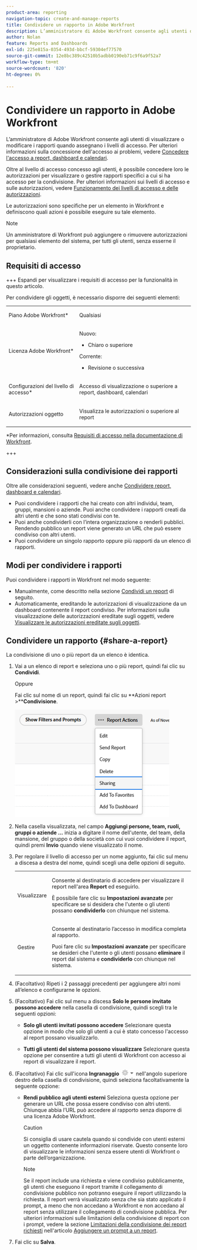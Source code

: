 ```yaml
---
product-area: reporting
navigation-topic: create-and-manage-reports
title: Condividere un rapporto in Adobe Workfront
description: L’amministratore di Adobe Workfront consente agli utenti di visualizzare o modificare i rapporti quando assegnano i livelli di accesso. Per ulteriori informazioni sulla concessione dell’accesso ai problemi, consulta Concedere l’accesso a rapporti, dashboard e calendari.
author: Nolan
feature: Reports and Dashboards
exl-id: 225e815a-0354-493d-bbcf-59304ef77570
source-git-commit: 12e8bc389c42510b5adbb0190eb71c9f6a9f52a7
workflow-type: tm+mt
source-wordcount: '820'
ht-degree: 0%

---
```


# Condividere un rapporto in Adobe Workfront

<!-- Audited: 11/2024 -->

L’amministratore di Adobe Workfront consente agli utenti di visualizzare o modificare i rapporti quando assegnano i livelli di accesso. Per ulteriori informazioni sulla concessione dell&#39;accesso ai problemi, vedere [Concedere l&#39;accesso a report, dashboard e calendari](../../../administration-and-setup/add-users/configure-and-grant-access/grant-access-reports-dashboards-calendars.md).

Oltre al livello di accesso concesso agli utenti, è possibile concedere loro le autorizzazioni per visualizzare o gestire rapporti specifici a cui si ha accesso per la condivisione. Per ulteriori informazioni sui livelli di accesso e sulle autorizzazioni, vedere [Funzionamento dei livelli di accesso e delle autorizzazioni](../../../administration-and-setup/add-users/access-levels-and-object-permissions/how-access-levels-permissions-work-together.md).

Le autorizzazioni sono specifiche per un elemento in Workfront e definiscono quali azioni è possibile eseguire su tale elemento.

>[!NOTE]
>
>Un amministratore di Workfront può aggiungere o rimuovere autorizzazioni per qualsiasi elemento del sistema, per tutti gli utenti, senza esserne il proprietario.

## Requisiti di accesso

+++ Espandi per visualizzare i requisiti di accesso per la funzionalità in questo articolo.

Per condividere gli oggetti, è necessario disporre dei seguenti elementi:

<table style="table-layout:auto"> 
 <col> 
 <col> 
 <tbody> 
  <tr> 
   <td role="rowheader">Piano Adobe Workfront*</td> 
   <td> <p>Qualsiasi </p> </td> 
  </tr> 
  <tr> 
   <td role="rowheader">Licenza Adobe Workfront*</td> 
      <td> 
      <p>Nuovo:</p>
         <ul>
         <li><p>Chiaro o superiore</p></li>
         </ul>
      <p>Corrente:</p>
         <ul>
         <li><p>Revisione o successiva</p></li>
         </ul>
   </td>
  </tr> 
  <tr> 
   <td role="rowheader">Configurazioni del livello di accesso*</td> 
   <td> <p>Accesso di visualizzazione o superiore a report, dashboard, calendari</p></td> 
  </tr> 
  <tr> 
   <td role="rowheader">Autorizzazioni oggetto</td> 
   <td> <p>Visualizza le autorizzazioni o superiore al report</p></td> 
  </tr> 
 </tbody> 
</table>

*Per informazioni, consulta [Requisiti di accesso nella documentazione di Workfront](/help/quicksilver/administration-and-setup/add-users/access-levels-and-object-permissions/access-level-requirements-in-documentation.md).

+++

## Considerazioni sulla condivisione dei rapporti

Oltre alle considerazioni seguenti, vedere anche [Condividere report, dashboard e calendari](../../../workfront-basics/grant-and-request-access-to-objects/permissions-reports-dashboards-calendars.md).

* Puoi condividere i rapporti che hai creato con altri individui, team, gruppi, mansioni o aziende. Puoi anche condividere i rapporti creati da altri utenti e che sono stati condivisi con te.
* Puoi anche condividerli con l’intera organizzazione o renderli pubblici. Rendendo pubblico un report viene generato un URL che può essere condiviso con altri utenti.
* Puoi condividere un singolo rapporto oppure più rapporti da un elenco di rapporti.

## Modi per condividere i rapporti

Puoi condividere i rapporti in Workfront nel modo seguente:

* Manualmente, come descritto nella sezione [Condividi un report](#share-a-report) di seguito.
* Automaticamente, ereditando le autorizzazioni di visualizzazione da un dashboard contenente il report condiviso. Per informazioni sulla visualizzazione delle autorizzazioni ereditate sugli oggetti, vedere [Visualizzare le autorizzazioni ereditate sugli oggetti](../../../workfront-basics/grant-and-request-access-to-objects/view-inherited-permissions-on-objects.md).

## Condividere un rapporto {#share-a-report}

La condivisione di uno o più report da un elenco è identica.

1. Vai a un elenco di report e seleziona uno o più report, quindi fai clic su **Condividi**.

   Oppure

   Fai clic sul nome di un report, quindi fai clic su **Azioni report >****Condivisione**.

   ![](assets/unshimmed-report-actions-sharing.png)

1. Nella casella visualizzata, nel campo **Aggiungi persone, team, ruoli, gruppi o aziende ...** inizia a digitare il nome dell&#39;utente, del team, della mansione, del gruppo o della società con cui vuoi condividere il report, quindi premi **Invio** quando viene visualizzato il nome.

1. Per regolare il livello di accesso per un nome aggiunto, fai clic sul menu a discesa a destra del nome, quindi scegli una delle opzioni di seguito.

   <table style="table-layout:auto"> 
    <col> 
    <col> 
    <tbody> 
     <tr> 
      <td role="rowheader">Visualizzare</td> 
      <td> <p>Consente al destinatario di accedere per visualizzare il report nell'area <strong>Report</strong> ed eseguirlo.</p> <p>È possibile fare clic su <strong>Impostazioni avanzate</strong> per specificare se si desidera che l'utente o gli utenti possano <strong>condividerlo</strong> con chiunque nel sistema.</p> </td> 
     </tr> 
     <tr> 
      <td role="rowheader">Gestire</td> 
      <td> <p>Consente al destinatario l’accesso in modifica completa al rapporto.</p> <p>Puoi fare clic su <strong>Impostazioni avanzate</strong> per specificare se desideri che l'utente o gli utenti possano <strong>eliminare</strong> il report dal sistema e <strong>condividerlo</strong> con chiunque nel sistema.</p> </td> 
     </tr> 
    </tbody> 
   </table>

1. (Facoltativo) Ripeti i 2 passaggi precedenti per aggiungere altri nomi all’elenco e configurarne le opzioni.
1. (Facoltativo) Fai clic sul menu a discesa **Solo le persone invitate possono accedere** nella casella di condivisione, quindi scegli tra le seguenti opzioni:

   * **Solo gli utenti invitati possono accedere** Selezionare questa opzione in modo che solo gli utenti a cui è stato concesso l&#39;accesso al report possano visualizzarlo.

   * **Tutti gli utenti del sistema possono visualizzare** Selezionare questa opzione per consentire a tutti gli utenti di Workfront con accesso ai report di visualizzare il report.

1. (Facoltativo) Fai clic sull&#39;icona **Ingranaggio** ![](assets/gear-icon-settings-with-dn-arrow.jpg) nell&#39;angolo superiore destro della casella di condivisione, quindi seleziona facoltativamente la seguente opzione:

   * **Rendi pubblico agli utenti esterni** Seleziona questa opzione per generare un URL che possa essere condiviso con altri utenti. Chiunque abbia l’URL può accedere al rapporto senza disporre di una licenza Adobe Workfront.

     >[!CAUTION]
     >
     >Si consiglia di usare cautela quando si condivide con utenti esterni un oggetto contenente informazioni riservate. Questo consente loro di visualizzare le informazioni senza essere utenti di Workfront o parte dell’organizzazione.

     >[!NOTE]
     >
     >Se il report include una richiesta e viene condiviso pubblicamente, gli utenti che eseguono il report tramite il collegamento di condivisione pubblico non potranno eseguire il report utilizzando la richiesta. Il report verrà visualizzato senza che sia stato applicato il prompt, a meno che non accedano a Workfront e non accedano al report senza utilizzare il collegamento di condivisione pubblica. Per ulteriori informazioni sulle limitazioni della condivisione di report con i prompt, vedere la sezione [Limitazioni della condivisione dei report richiesti](../../../reports-and-dashboards/reports/creating-and-managing-reports/add-prompt-report.md#limitations-of-running-public-prompted-reports) nell&#39;articolo [Aggiungere un prompt a un report](../../../reports-and-dashboards/reports/creating-and-managing-reports/add-prompt-report.md).

1. Fai clic su **Salva**.
